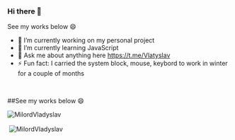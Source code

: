 ### Hi there 👋
See my works below 😄

- 🔭 I’m currently working on my personal project
- 🌱 I’m currently learning JavaScript
- 💬 Ask me about anything here https://t.me/Vlatyslav
- ⚡ Fun fact: I carried the system block, mouse, keybord to work in winter for a couple of months

<br />

##See my works below 😄

<p><img align="left" src="https://github-readme-stats.vercel.app/api/top-langs/?username=MilordVladyslav&layout=compact&hide=html" alt="MilordVladyslav" /></p>

<br />

<p>&nbsp;<img align="center" src="https://github-readme-stats.vercel.app/api?username=MilordVladyslav&show_icons=true" alt="MilordVladyslav" /></p>
